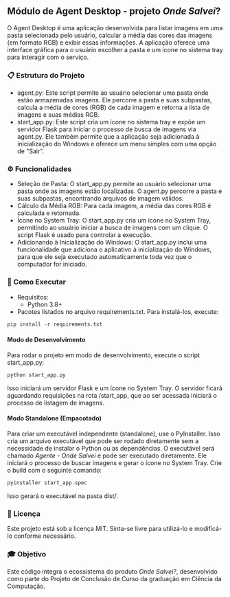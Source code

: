 ## Módulo de Agent Desktop - projeto _Onde Salvei_?
O Agent Desktop é uma aplicação desenvolvida para listar imagens em uma pasta selecionada pelo usuário, calcular a média das cores das imagens (em formato RGB) e exibir essas informações. A aplicação oferece uma interface gráfica para o usuário escolher a pasta e um ícone no sistema tray para interagir com o serviço.

### 📋 Estrutura do Projeto
- agent.py: Este script permite ao usuário selecionar uma pasta onde estão armazenadas imagens. Ele percorre a pasta e suas subpastas, calcula a média de cores (RGB) de cada imagem e retorna a lista de imagens e suas médias RGB.
- start_app.py: Este script cria um ícone no sistema tray e expõe um servidor Flask para iniciar o processo de busca de imagens via agent.py. Ele também permite que a aplicação seja adicionada à inicialização do Windows e oferece um menu simples com uma opção de "Sair".

### ⚙️ Funcionalidades
- Seleção de Pasta: O start_app.py permite ao usuário selecionar uma pasta onde as imagens estão localizadas. O agent.py percorre a pasta e suas subpastas, encontrando arquivos de imagem válidos.
- Cálculo da Média RGB: Para cada imagem, a média das cores RGB é calculada e retornada.
- Ícone no System Tray: O start_app.py cria um ícone no System Tray, permitindo ao usuário iniciar a busca de imagens com um clique. O script Flask é usado para controlar a execução.
- Adicionando à Inicialização do Windows: O start_app.py inclui uma funcionalidade que adiciona o aplicativo à inicialização do Windows, para que ele seja executado automaticamente toda vez que o computador for iniciado.

### 🚀 Como Executar
- Requisitos:
    - Python 3.8+
- Pacotes listados no arquivo requirements.txt. Para instalá-los, execute:
```python
pip install -r requirements.txt
```

#### Modo de Desenvolvimento
Para rodar o projeto em modo de desenvolvimento, execute o script start_app.py:
```bash
python start_app.py
```
Isso iniciará um servidor Flask e um ícone no System Tray. O servidor ficará aguardando requisições na rota /start_app, que ao ser acessada iniciará o processo de listagem de imagens.

#### Modo Standalone (Empacotado)
Para criar um executável independente (standalone), use o PyInstaller. Isso cria um arquivo executável que pode ser rodado diretamente sem a necessidade de instalar o Python ou as dependências. O executável será chamado _Agente - Onde Salvei_ e pode ser executado diretamente. Ele iniciará o processo de buscar imagens e gerar o ícone no System Tray. Crie o build com o seguinte comando:
```bash
pyinstaller start_app.spec
```
Isso gerará o executável na pasta dist/.

### 📝 Licença
Este projeto está sob a licença MIT. Sinta-se livre para utilizá-lo e modificá-lo conforme necessário.

### 🎓 Objetivo
Este código integra o ecossistema do produto _Onde Salvei?_, desenvolvido como parte do Projeto de Conclusão de Curso da graduação em Ciência da Computação.
